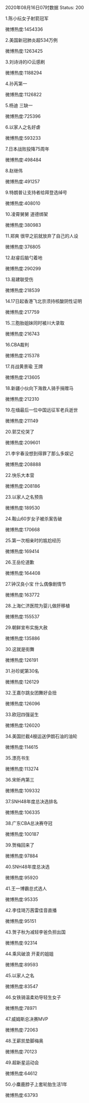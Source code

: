 2020年08月16日07时数据
Status: 200

1.陈小纭女子射箭冠军

微博热度:1454336

2.美国新冠肺炎超534万例

微博热度:1263425

3.刘诗诗的iO云感刷

微博热度:1188294

4.孙芮第一

微博热度:1126822

5.杨迪 三缺一

微博热度:725396

6.以家人之名好虐

微博热度:593233

7.日本战败投降75周年

微博热度:498484

8.赵继伟

微博热度:491257

9.特朗普让支持者给拜登选绰号

微博热度:408010

10.凌霄舅舅 道德绑架

微博热度:380983

11.郑爽 很早之前就放弃了自己的人设

微博热度:376805

12.赵睿后脑勺着地

微博热度:290299

13.易建联受伤

微博热度:218539

14.17日起香港飞北京须持核酸阴性证明

微博热度:217759

15.三胞胎姐妹同时被川大录取

微博热度:216743

16.CBA裁判

微博热度:215378

17.肖战黄景瑜 王牌

微博热度:213605

18.新疆小伙向下海救人骑手捐赠马

微博热度:212310

19.在缅最后一位中国远征军老兵逝世

微博热度:211149

20.郭艾伦哭了

微博热度:209601

21.李宇春没想到得罪了那么多娱记

微博热度:208888

22.快乐大本营

微博热度:208186

23.以家人之名预告

微博热度:189530

24.鞍山60岁女子被杀案告破

微博热度:170668

25.第一次相亲时的尴尬经历

微博热度:169414

26.王岳伦道歉

微博热度:164408

27.钟汉良小宝 什么偶像剧情节

微博热度:163772

28.上海仁济医院为婴儿做肝移植

微博热度:155537

29.朝鲜宣布实施大赦

微博热度:135886

30.这就是街舞

微博热度:126191

31.孙珍妮第30名

微博热度:126129

32.王嘉尔跳女团舞好会扭

微博热度:126096

33.欧冠四强诞生

微博热度:126020

34.美国拦截4艘运送伊朗石油的油轮

微博热度:114615

35.漂亮书生

微博热度:113274

36.宋昕冉第三

微博热度:109332

37.SNH48年度总决选排名

微博热度:106335

38.广东CBA总决赛夺冠

微博热度:100187

39.贺梅回来了

微博热度:97884

40.SNH48年度总决选

微博热度:95920

41.王一博霸总式选人

微博热度:95335

42.李佳琦万茜雷佳音直播

微博热度:95151

43.贺子秋为减轻李爸负担出国

微博热度:92314

44.乘风破浪 开麦的姐姐

微博热度:89593

45.以家人之名

微博热度:83547

46.女铁骑温柔劝导轻生女子

微博热度:78971

47.威姆斯总决赛MVP

微博热度:72063

48.王薪凯垫脚梅奥

微博热度:70123

49.超新星运动会

微博热度:64612

50.小麋鹿脖子上套轮胎生活1年

微博热度:63793

